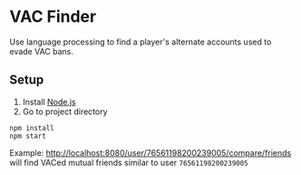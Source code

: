 # VAC Finder
Use language processing to find a player's alternate accounts used to evade VAC bans.

## Setup

1. Install [Node.js](https://nodejs.org/en/)
2. Go to project directory

```
npm install
npm start
```

Example: [http://localhost:8080/user/76561198200239005/compare/friends](http://localhost:8080/user/76561198200239005/compare/friends) will find VACed mutual friends similar to user `76561198200239005`

